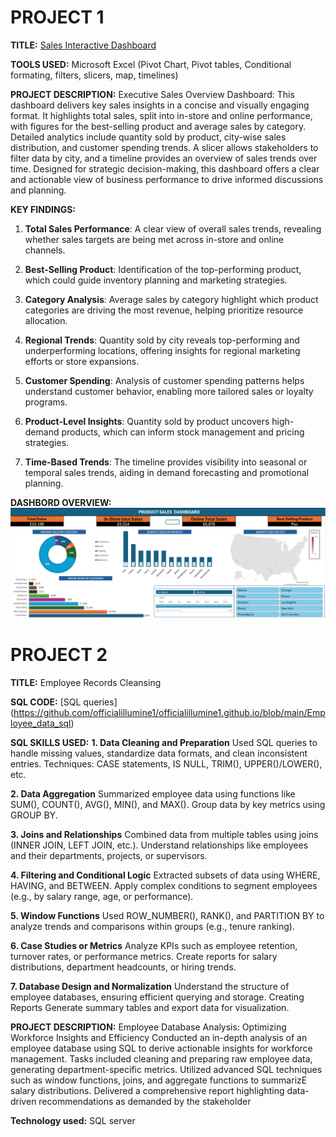 # PROJECT 1

**TITLE:** [Sales Interactive Dashboard](https://github.com/officialillumine1/officialillumine1.github.io/blob/main/Sales%20Accts%20Real.xlsx)

**TOOLS USED:** Microsoft Excel (Pivot Chart, Pivot tables, Conditional formating, filters, slicers, map, timelines)

**PROJECT DESCRIPTION:** Executive Sales Overview Dashboard: This dashboard delivers key sales insights in a concise and visually engaging format. It highlights total sales, split into in-store and online performance, with figures for the best-selling product and average sales by category. Detailed analytics include quantity sold by product, city-wise sales distribution, and customer spending trends. A slicer allows stakeholders to filter data by city, and a timeline provides an overview of sales trends over time. Designed for strategic decision-making, this dashboard offers a clear and actionable view of business performance to drive informed discussions and planning.

**KEY FINDINGS:** 
1. **Total Sales Performance**: A clear view of overall sales trends, revealing whether sales targets are being met across in-store and online channels.

2. **Best-Selling Product**: Identification of the top-performing product, which could guide inventory planning and marketing strategies.

3. **Category Analysis**: Average sales by category highlight which product categories are driving the most revenue, helping prioritize resource allocation.

4. **Regional Trends**: Quantity sold by city reveals top-performing and underperforming locations, offering insights for regional marketing efforts or store expansions.

5. **Customer Spending**: Analysis of customer spending patterns helps understand customer behavior, enabling more tailored sales or loyalty programs.

6. **Product-Level Insights**: Quantity sold by product uncovers high-demand products, which can inform stock management and pricing strategies.

7. **Time-Based Trends**: The timeline provides visibility into seasonal or temporal sales trends, aiding in demand forecasting and promotional planning.

**DASHBORD OVERVIEW:**
![Dashboard1](Dashboard1.PNG)



# PROJECT 2
**TITLE:** Employee Records Cleansing

**SQL CODE:** [SQL queries] (https://github.com/officialillumine1/officialillumine1.github.io/blob/main/Employee_data_sql)

**SQL SKILLS USED:**
	**1.	Data Cleaning and Preparation**
	Used SQL queries to handle missing values, standardize data formats, and clean inconsistent entries.
	Techniques: CASE statements, IS NULL, TRIM(), UPPER()/LOWER(), etc.
 
 **2.	Data Aggregation**
	Summarized employee data using functions like SUM(), COUNT(), AVG(), MIN(), and MAX().
	Group data by key metrics using GROUP BY.
 
 **3.	Joins and Relationships**
	Combined data from multiple tables using joins (INNER JOIN, LEFT JOIN, etc.).
	Understand relationships like employees and their departments, projects, or supervisors.
	
 **4.	Filtering and Conditional Logic**
	Extracted subsets of data using WHERE, HAVING, and BETWEEN.
	Apply complex conditions to segment employees (e.g., by salary range, age, or performance).
	
 **5.	Window Functions**
	Used ROW_NUMBER(), RANK(), and PARTITION BY to analyze trends and comparisons within groups (e.g., tenure ranking).
	
 **6.	Case Studies or Metrics**
	Analyze KPIs such as employee retention, turnover rates, or performance metrics.
	Create reports for salary distributions, department headcounts, or hiring trends.
	
 **7.	Database Design and Normalization**
  Understand the structure of employee databases, ensuring efficient querying and storage.
  Creating Reports
	Generate summary tables and export data for visualization.


**PROJECT DESCRIPTION:**
Employee Database Analysis: Optimizing Workforce Insights and Efficiency
Conducted an in-depth analysis of an employee database using SQL to derive actionable insights for workforce management. Tasks included cleaning and preparing raw employee data, generating department-specific metrics. Utilized advanced SQL techniques such as window functions, joins, and aggregate functions to summarizE salary distributions. Delivered a comprehensive report highlighting data-driven recommendations as demanded by the stakeholder

**Technology used:** SQL server
